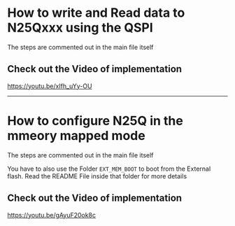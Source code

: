 # How to write and Read data to N25Qxxx using the QSPI

The steps are commented out in the main file itself

## Check out the Video of implementation 
https://youtu.be/xIfh_uYy-OU

__________________________________________________________________________________________________________________

# How to configure N25Q in the mmeory mapped mode 

The steps are commented out in the main file itself

You have to also use the Folder `EXT_MEM_BOOT` to boot from the External flash.
Read the README File inside that folder for more details

## Check out the Video of implementation 
https://youtu.be/gAyuF20ok8c
